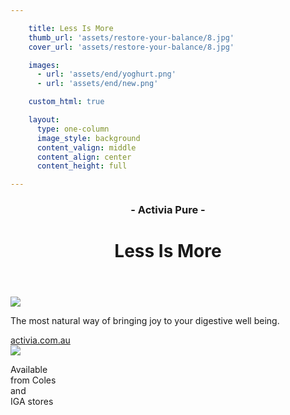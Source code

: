 ```yaml
---

    title: Less Is More
    thumb_url: 'assets/restore-your-balance/8.jpg'
    cover_url: 'assets/restore-your-balance/8.jpg'

    images:
      - url: 'assets/end/yoghurt.png'
      - url: 'assets/end/new.png'

    custom_html: true

    layout:
      type: one-column
      image_style: background
      content_valign: middle
      content_align: center
      content_height: full

---
```


<div class="content">
  <header>
    <div class="wrapper">
      <h3 class="subtitle">- Activia Pure -</h3>
      <h1 class="title">Less Is More</h1>
      <div class="extras"></div>
    </div>
  </header>

  <div class="body">
    <img data-media-id="images:1" src="assets/end/yoghurt.png" data-original class="yoghurt">
    <p>The most natural way of bringing joy to your digestive well being.</p>
    <a href="http://activia.com.au" target="_blank">activia.com.au</a>
  </div>
</div>

<img data-media-id="images:2" data-original src="assets/end/new.png" id="new" >
<div class="circle">
  <p>Available<br>from Coles<br>and<br>IGA stores</p>
</div>
